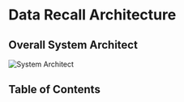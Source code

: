 # **Data Recall Architecture**

## **Overall System Architect**

![System Architect](http://git.mqsolutions.vn:1207/MQ-AI/Data-Recall-System/blob/main/images/Data_recall_arch.png)

## **Table of Contents**
